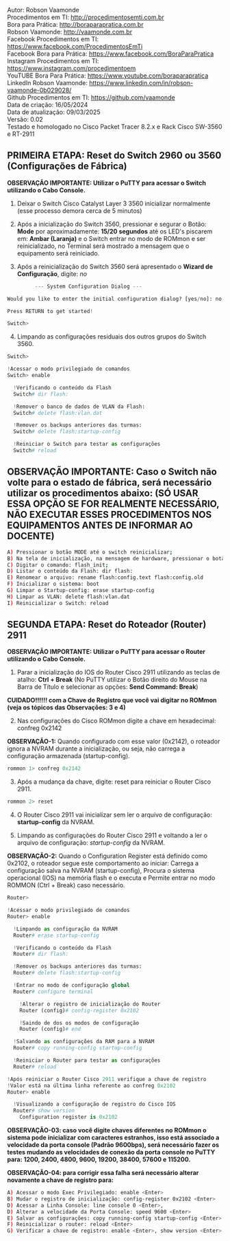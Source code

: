 Autor: Robson Vaamonde<br>
Procedimentos em TI: http://procedimentosemti.com.br<br>
Bora para Prática: http://boraparapratica.com.br<br>
Robson Vaamonde: http://vaamonde.com.br<br>
Facebook Procedimentos em TI: https://www.facebook.com/ProcedimentosEmTi<br>
Facebook Bora para Prática: https://www.facebook.com/BoraParaPratica<br>
Instagram Procedimentos em TI: https://www.instagram.com/procedimentoem<br>
YouTUBE Bora Para Prática: https://www.youtube.com/boraparapratica<br>
LinkedIn Robson Vaamonde: https://www.linkedin.com/in/robson-vaamonde-0b029028/<br>
Github Procedimentos em TI: https://github.com/vaamonde<br>
Data de criação: 16/05/2024<br>
Data de atualização: 09/03/2025<br>
Versão: 0.02<br>
Testado e homologado no Cisco Packet Tracer 8.2.x e Rack Cisco SW-3560 e RT-2911

## PRIMEIRA ETAPA: Reset do Switch 2960 ou 3560 (Configurações de Fábrica)

**OBSERVAÇÃO IMPORTANTE: Utilizar o PuTTY para acessar o Switch utilizando o Cabo Console.**

01. Deixar o Switch Cisco Catalyst Layer 3 3560 inicializar normalmente (esse processo demora cerca de 5 minutos)

02. Após a inicialização do Switch 3560, pressionar e segurar o Botão: **Mode** por aproximadamente: **15/20 segundos** até os LED's piscarem em: **Ambar (Laranja)** e o Switch entrar no modo de ROMmon e ser reinicializado, no Terminal será mostrado a mensagem que o equipamento será reiniciado.

03. Após a reinicialização do Switch 3560 será apresentado o **Wizard de Configuração**, digite: *no* <Enter>

```python
         --- System Configuration Dialog ---

Would you like to enter the initial configuration dialog? [yes/no]: no

Press RETURN to get started!

Switch>
```

04. Limpando as configurações residuais dos outros grupos do Switch 3560.

```python
Switch>

!Acessar o modo privilegiado de comandos 
Switch> enable

  !Verificando o conteúdo da Flash
  Switch# dir flash:

  !Remover o banco de dados de VLAN da Flash: 
  Switch# delete flash:vlan.dat

  !Remover os backups anteriores das turmas: 
  Switch# delete flash:startup-config

  !Reiniciar o Switch para testar as configurações
  Switch# reload
```

## OBSERVAÇÃO IMPORTANTE: Caso o Switch não volte para o estado de fábrica, será necessário utilizar os procedimentos abaixo: (SÓ USAR ESSA OPÇÃO SE FOR REALMENTE NECESSÁRIO, NÃO EXECUTAR ESSES PROCEDIMENTOS NOS EQUIPAMENTOS ANTES DE INFORMAR AO DOCENTE)

```bash
A) Pressionar o botão MODE até o switch reinicializar;
B) Na tela de inicialização, na mensagem de hardware, pressionar o botão MODE para abortar o carregamento do IOS;
C) Digitar o comando: flash_init;
D) Listar o conteúdo da Flash: dir flash:
E) Renomear o arquivo: rename flash:config.text flash:config.old
F) Inicializar o sistema: boot
G) Limpar o Startup-config: erase startup-config
H) Limpar as VLAN: delete flash:vlan.dat
I) Reinicializar o Switch: reload
```

## SEGUNDA ETAPA: Reset do Roteador (Router) 2911

**OBSERVAÇÃO IMPORTANTE: Utilizar o PuTTY para acessar o Router utilizando o Cabo Console.**

01. Parar a inicialização do IOS do Router Cisco 2911 utilizando as teclas de atalho: **Ctrl + Break** (No PuTTY utilizar o Botão direito do Mouse na Barra de Título e selecionar as opções: **Send Command: Break**)

**CUIDADO!!!!!! com a Chave de Registro que você vai digitar no ROMmon (veja os tópicos das Observações: 3 e 4)**

02. Nas configurações do Cisco ROMmon digite a chave em hexadecimal: confreg 0x2142 <Enter>

**OBSERVAÇÃO-1:** Quando configurado com esse valor (0x2142), o roteador ignora a NVRAM durante a inicialização, ou seja, não carrega a configuração armazenada (startup-config).  

```python
rommon 1> confreg 0x2142 
```

03. Após a mudança da chave, digite: reset <Enter> para reiniciar o Router Cisco 2911.

```python
rommon 2> reset
```

04. O Router Cisco 2911 vai inicializar sem ler o arquivo de configuração: **startup-config** da NVRAM.

05. Limpando as configurações do Router Cisco 2911 e voltando a ler o arquivo de configuração: *startup-config* da NVRAM.

**OBSERVAÇÃO-2:** Quando o Configuration Register está definido como 0x2102, o roteador segue este comportamento ao iniciar: Carrega a configuração salva na NVRAM (startup-config), Procura o sistema operacional (IOS) na memória flash e o executa e Permite entrar no modo ROMMON (Ctrl + Break) caso necessário.

```python
Router>

!Acessar o modo privilegiado de comandos 
Router> enable

  !Limpando as configuração da NVRAM
  Router# erase startup-config

  !Verificando o conteúdo da Flash
  Router# dir flash:

  !Remover os backups anteriores das turmas: 
  Router# delete flash:startup-config

  !Entrar no modo de configuração global
  Router# configure terminal

    !Alterar o registro de inicialização do Router
    Router (config)# config-register 0x2102 

    !Saindo de dos os modos de configuração
    Router (config)# end

  !Salvando as configurações da RAM para a NVRAM
  Router# copy running-config startup-config 

  !Reiniciar o Router para testar as configurações
  Router# reload

!Após reiniciar o Router Cisco 2911 verifique a chave de registro
!Valor está na última linha referente ao confreg 0x2102
Router> enable

  !Visualizando a configuração de registro do Cisco IOS
  Router# show version
    Configuration register is 0x2102
```

**OBSERVAÇÃO-03: caso você digite chaves diferentes no ROMmon o sistema pode inicializar com caracteres estranhos, isso está associado a velocidade da porta console (Padrão 9600bps), será necessário fazer os testes mudando as velocidades de conexão da porta console no PuTTY para: 1200, 2400, 4800, 9600, 19200, 38400, 57600 e 115200.** 

**OBSERVAÇÃO-04: para corrigir essa falha será necessário alterar novamente a chave de registro para:**

```bash
A) Acessar o modo Exec Privilegiado: enable <Enter>
B) Mudar o registro de inicialização: config-register 0x2102 <Enter>
D) Acessar a Linha Console: line console 0 <Enter>, 
D) Alterar a velocidade da Porta Console: speed 9600 <Enter>
E) Salvar as configurações: copy running-config startup-config <Enter>
F) Reinicializar o router: reload <Enter>
G) Verificar a chave de registro: enable <Enter>, show version <Enter>
```